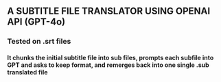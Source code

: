 ## A SUBTITLE FILE TRANSLATOR USING OPENAI API (GPT-4o)
### Tested on .srt files
#### It chunks the initial subtitle file into sub files, prompts each subfile into GPT and asks to keep format, and remerges back into one single .sub translated file